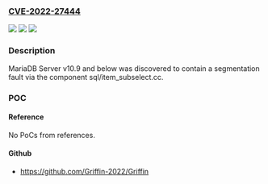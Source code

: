 ### [CVE-2022-27444](https://cve.mitre.org/cgi-bin/cvename.cgi?name=CVE-2022-27444)
![](https://img.shields.io/static/v1?label=Product&message=n%2Fa&color=blue)
![](https://img.shields.io/static/v1?label=Version&message=n%2Fa&color=blue)
![](https://img.shields.io/static/v1?label=Vulnerability&message=n%2Fa&color=brighgreen)

### Description

MariaDB Server v10.9 and below was discovered to contain a segmentation fault via the component sql/item_subselect.cc.

### POC

#### Reference
No PoCs from references.

#### Github
- https://github.com/Griffin-2022/Griffin

